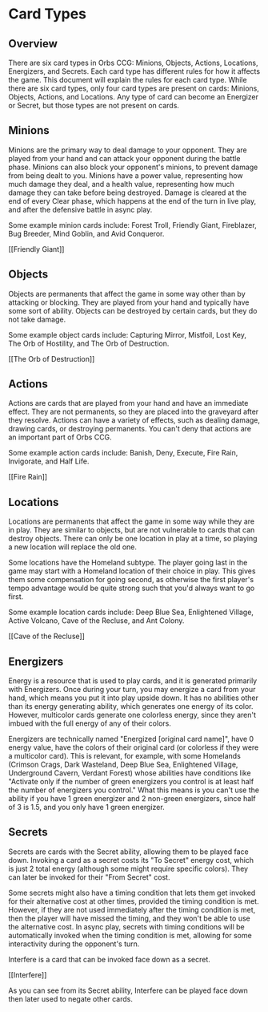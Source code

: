# Card Types

[//]: # 'Comment on card parts'

## Overview

There are six card types in Orbs CCG: Minions, Objects, Actions, Locations, Energizers, and Secrets. Each card type has different rules for how it affects the game. This document will explain the rules for each card type. While there are six card types, only four card types are present on cards: Minions, Objects, Actions, and Locations. Any type of card can become an Energizer or Secret, but those types are not present on cards.

## Minions

Minions are the primary way to deal damage to your opponent. They are played from your hand and can attack your opponent during the battle phase. Minions can also block your opponent's minions, to prevent damage from being dealt to you. Minions have a power value, representing how much damage they deal, and a health value, representing how much damage they can take before being destroyed. Damage is cleared at the end of every Clear phase, which happens at the end of the turn in live play, and after the defensive battle in async play.

[//]: # 'What happens when a minion or anything gets destroyed?'

Some example minion cards include: Forest Troll, Friendly Giant, Fireblazer, Bug Breeder, Mind Goblin, and Avid Conqueror.

[[Friendly Giant]]

## Objects

Objects are permanents that affect the game in some way other than by attacking or blocking. They are played from your hand and typically have some sort of ability. Objects can be destroyed by certain cards, but they do not take damage.

Some example object cards include: Capturing Mirror, Mistfoil, Lost Key, The Orb of Hostility, and The Orb of Destruction.

[[The Orb of Destruction]]

## Actions

Actions are cards that are played from your hand and have an immediate effect. They are not permanents, so they are placed into the graveyard after they resolve. Actions can have a variety of effects, such as dealing damage, drawing cards, or destroying permanents. You can't deny that actions are an important part of Orbs CCG.

Some example action cards include: Banish, Deny, Execute, Fire Rain, Invigorate, and Half Life.

[[Fire Rain]]

## Locations

Locations are permanents that affect the game in some way while they are in play. They are similar to objects, but are not vulnerable to cards that can destroy objects. There can only be one location in play at a time, so playing a new location will replace the old one.

Some locations have the Homeland subtype. The player going last in the game may start with a Homeland location of their choice in play. This gives them some compensation for going second, as otherwise the first player's tempo advantage would be quite strong such that you'd always want to go first.

Some example location cards include: Deep Blue Sea, Enlightened Village, Active Volcano, Cave of the Recluse, and Ant Colony.

[[Cave of the Recluse]]

## Energizers

Energy is a resource that is used to play cards, and it is generated primarily with Energizers. Once during your turn, you may energize a card from your hand, which means you put it into play upside down. It has no abilities other than its energy generating ability, which generates one energy of its color. However, multicolor cards generate one colorless energy, since they aren't imbued with the full energy of any of their colors.

Energizers are technically named "Energized [original card name]", have 0 energy value, have the colors of their original card (or colorless if they were a multicolor card). This is relevant, for example, with some Homelands (Crimson Crags, Dark Wasteland, Deep Blue Sea, Enlightened Village, Underground Cavern, Verdant Forest) whose abilities have conditions like "Activate only if the number of green energizers you control is at least half the number of energizers you control." What this means is you can't use the ability if you have 1 green energizer and 2 non-green energizers, since half of 3 is 1.5, and you only have 1 green energizer.

## Secrets

Secrets are cards with the Secret ability, allowing them to be played face down. Invoking a card as a secret costs its "To Secret" energy cost, which is just 2 total energy (although some might require specific colors). They can later be invoked for their "From Secret" cost.

Some secrets might also have a timing condition that lets them get invoked for their alternative cost at other times, provided the timing condition is met. However, if they are not used immediately after the timing condition is met, then the player will have missed the timing, and they won't be able to use the alternative cost. In async play, secrets with timing conditions will be automatically invoked when the timing condition is met, allowing for some interactivity during the opponent's turn.

Interfere is a card that can be invoked face down as a secret.

[[Interfere]]

As you can see from its Secret ability, Interfere can be played face down then later used to negate other cards.
